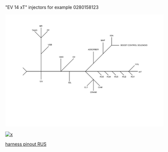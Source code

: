 "EV 14 xT" injectors for example 0280158123


![x](Hardware/Jetronic/audi-5-cyl.jpg)



[![x](http://img.youtube.com/vi/e2SG5xNeZmI/0.jpg)](http://www.youtube.com/watch?v=e2SG5xNeZmI "Injector Insert")

[harness pinout RUS](Hardware/Jetronic/mre-pinout-rus.pdf)
